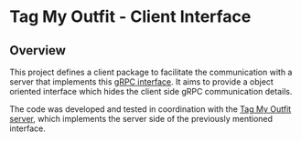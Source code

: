 # Tag My Outfit - Client Interface

## Overview

This project defines a client package to facilitate the communication with a server that implements this [gRPC interface](https://github.com/DuarteMRAlves/tag_my_outfit_interface).
It aims to provide a object oriented interface which hides the client side gRPC communication details. 

The code was developed and tested in coordination with the [Tag My Outfit server](https://github.com/DuarteMRAlves/tag_my_outfit_server), which implements the server side of the previously mentioned interface.